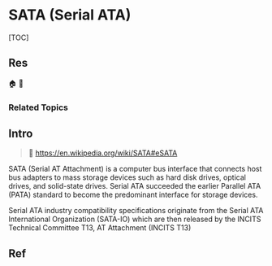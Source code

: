 # SATA (Serial ATA)

[TOC]



## Res
🏠 
🚧 


### Related Topics



## Intro
> 🔗 https://en.wikipedia.org/wiki/SATA#eSATA

SATA (Serial AT Attachment) is a computer bus interface that connects host bus adapters to mass storage devices such as hard disk drives, optical drives, and solid-state drives. Serial ATA succeeded the earlier Parallel ATA (PATA) standard to become the predominant interface for storage devices.

Serial ATA industry compatibility specifications originate from the Serial ATA International Organization (SATA-IO) which are then released by the INCITS Technical Committee T13, AT Attachment (INCITS T13)



## Ref
